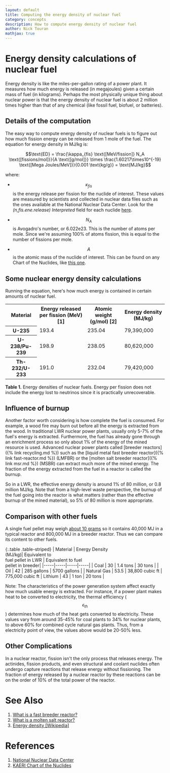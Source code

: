 ```yaml
---
layout: default
title: Computing the energy density of nuclear fuel
category: concepts
description: How to compute energy density of nuclear fuel
author: Nick Touran
mathjax: true
---
```

<div class="row">
<div class="col-md-8" markdown="1">

# Energy density calculations of nuclear fuel

Energy density is like the miles-per-gallon rating of a power plant. It measures how much
energy is released (in megajoules) given a certain mass of fuel (in kilograms). Perhaps
the most physically unique thing about nuclear power is that the energy density of nuclear
fuel is about 2 million times higher than that of any chemical (like fossil fuel, biofuel, or
batteries).

## Details of the computation
The easy way to compute energy density of nuclear fuels is to figure out how
much fission energy can be released from 1 mole of the fuel. The equation for
energy density in MJ/kg is: 

$$\text{ED} = \frac{\kappa_{fis} \text{[MeV/fission]} N_A \text{[fissions/mol]}}{A
\text{[g/mol]}} \times \frac{1.60217\times10^{-19} \text{[Mega Joules/MeV]}}{0.001
\text{kg/g}} = \text{MJ/kg}$$

where:
   * $$\kappa_{fis}$$ is the energy release per fission for the nuclide of
     interest. These values are measured by scientists and collected in nuclear
     data files such as the ones available at the National Nuclear Data Center.
     Look for the *(n,fis.ene.release) Interpreted* field for each nuclide <a href="http://www.nndc.bnl.gov/sigma/index.jsp">here</a>.

   * $$N_A$$ is Avogadro's number, or 6.022e23. This is the number of atoms
     per mole. Since we're assuming 100% of atoms fission, this is equal to
     the number of fissions per mole.

   * $$A$$ is the atomic mass of the nuclide of interest. This can be found on any
     Chart of the Nuclides, like <a href="http://atom.kaeri.re.kr/">this one</a>.

## Some nuclear energy density calculations
Running the equation, here's how much energy is contained in certain amounts of nuclear fuel.

<table class="table table-striped">
<tr><th>Material</th><th>Energy released per fission (MeV) [1]</th><th >Atomic weight (g/mol) [2]</th><th >Energy density (MJ/kg)</th></tr>
<tr><th >U-235</th><td>193.4</td><td>235.04</td><td>79,390,000</td></tr>
<tr><th >U-238/Pu-239</th><td>198.9</td><td>238.05</td><td>80,620,000</td></tr>
<tr><th >Th-232/U-233</th><td>191.0</td><td>232.04</td><td>79,420,000</td></tr>
</table>
<p class="caption"><strong>Table 1.</strong> Energy densities of nuclear fuels. Energy per
fission does not include the energy lost to neutrinos since it is practically
unrecoverable. </p>

## Influence of burnup

Another factor worth considering is how complete the fuel is consumed. For example, a wood
fire may burn out before all the energy is extracted from the wood. In traditional LWR
nuclear power plants, usually only 5-7% of the fuel's energy is extracted.
Furthermore, the fuel has already gone through an enrichment process so only about 1% of
the energy of the mined resource is used. Advanced nuclear power plants called [breeder
reactors]({% link recycling.md %}) such as the [liquid metal fast breeder reactor]({% link
fast-reactor.md %}) (LMFBR)
or the [molten salt breeder reactor]({% link msr.md %}) (MSBR) can extract much more of
the mined energy. The fraction of the energy extracted from the fuel in a reactor is
called the burnup.

So in a LWR, the effective energy density is around 1% of 80 million, or 0.8 million MJ/kg.
Note that from a high-level waste perspective, the burnup of the fuel going into the reactor is what
matters (rather than the effective burnup of the mined material), so 5% of 80 million is
more appropriate.


## Comparison with other fuels

A single fuel pellet may weigh [about 10
grams](https://www.cameco.com/uranium_101/fuel-processing/fuel-manufacturing/) so it
contains 40,000 MJ in a typical reactor and 800,000 MJ in a breeder reactor. Thus we can
compare its content to other fuels. 

{:.table .table-striped}
| Material | Energy Density<br/> (MJ/kg)| Equivalent to<br/> fuel pellet in LWR | Equivalent to fuel<br/> pellet in breeder|
|-----|-----|-----|-----|
| Coal | 30  | 1.4 tons | 30 tons |
| Oil |  42 | 285 gallons  | 5700 gallons |
| Natural Gas |  53.5  | 38,800 cubic ft | 775,000 cubic ft
| Lithium | 43 | 1 ton | 20 tons |


Note: The characteristics of the power generation system affect exactly how much usable
energy is extracted. For instance, if a power plant makes heat to be converted to
electricity, the thermal efficiency ($$\epsilon_{th}$$) determines how much of the heat
gets converted to electricity. These values vary from around 35-45% for coal plants to 34%
for nuclear plants, to above 60% for combined cycle natural gas plants. Thus, from a
electricity point of view, the values above would be 20-50% less.

## Other Complications

In a nuclear reactor, fission isn't the only process that releases energy. The
actinides, fission products, and even structural and coolant nuclides often undergo
capture reactions that release energy without fissioning. The fraction of energy released
by a nuclear reactor by these reactions can be on the order of 10% of the total power of
the reactor.


<h1 id="references">See Also</h1>

<ol>
<li><a href="{% link fast-reactor.md %}">What is a fast breeder reactor?</a></li>
<li><a href="{% link msr.md %}">What is a molten salt reactor?</a></li>
<li><a href="https://en.wikipedia.org/wiki/Energy_density">Energy density [Wikipedia]</a>  </li> 
</ol>

<h1>References</h1>
<ol>
 <li><a href="http://www.nndc.bnl.gov/sigma/">National Nuclear Data Center</a></li>
<li><a href="http://atom.kaeri.re.kr/">KAERI Chart of the Nuclides</a></li>
</ol>

</div>
</div>
